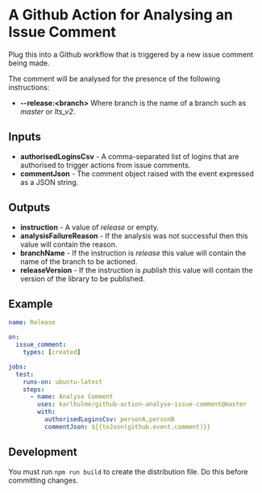 # A Github Action for Analysing an Issue Comment

Plug this into a Github workflow that is triggered by a new issue comment being made.

The comment will be analysed for the presence of the following instructions:
* **--release:\<branch\>** Where branch is the name of a branch such as *master* or *lts_v2*.

## Inputs

* **authorisedLoginsCsv** - A comma-separated list of logins that are authorised to trigger actions from issue comments.
* **commentJson** - The comment object raised with the event expressed as a JSON string.

## Outputs

* **instruction** - A value of *release* or empty.
* **analysisFailureReason** - If the analysis was not successful then this value will contain the reason.
* **branchName** - If the instruction is *release* this value will contain the name of the branch to be actioned.
* **releaseVersion** - If the instruction is *publish* this value will contain the version of the library to be published.

## Example

```yml
name: Release

on:
  issue_comment:
    types: [created]

jobs:
  test:
    runs-on: ubuntu-latest
    steps:
      - name: Analyse Comment
        uses: karlhulme/github-action-analyse-issue-comment@master
        with:
          authorisedLoginsCsv: personA,personB
          commentJson: ${{toJson(github.event.comment)}}
```

## Development

You must run `npm run build` to create the distribution file.  Do this before committing changes.
